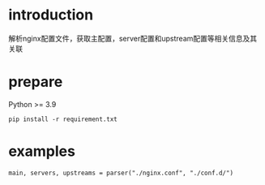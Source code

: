 # introduction
解析nginx配置文件，获取主配置，server配置和upstream配置等相关信息及其关联
# prepare

Python >= 3.9

```
pip install -r requirement.txt
```

# examples

```
main, servers, upstreams = parser("./nginx.conf", "./conf.d/")
```
